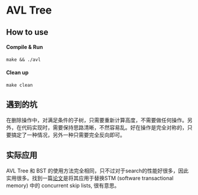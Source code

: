 # AVL Tree

## How to use

#### Compile & Run

```shell
make && ./avl
```

#### Clean up

```shell
make clean
```

## 遇到的坑

在删除操作中，对满足条件的子树，只需要重新计算高度，不需要做任何操作。另外，在代码实现时，需要保持思路清晰，不然容易乱。好在操作是完全对称的，只要搞定了一种情况，另外一种只需要完全反向即可。

## 实际应用

AVL Tree 和 BST 的使用方法完全相同，只不过对于search的性能好很多，因此实用很多。找到一篇[论文][1]是将其应用于替换STM
(software transactional memory) 中的 concurrent skip lists, 很有意思。

[1]: http://ppl.stanford.edu/papers/ppopp207-bronson.pdf "A Practical Concurrent Binary Search Tree"
